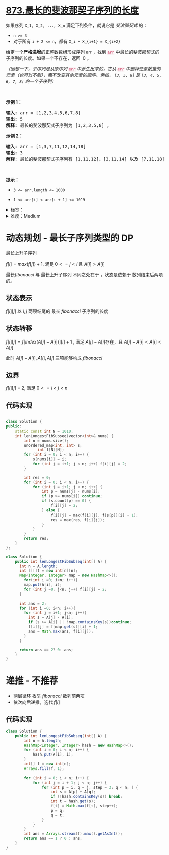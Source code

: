 # [873.最长的斐波那契子序列的长度](https://leetcode.cn/problems/length-of-longest-fibonacci-subsequence/)

<p>如果序列 <code>X_1, X_2, ..., X_n</code> 满足下列条件，就说它是 <em>斐波那契式 </em>的：</p>

<ul>
	<li><code>n >= 3</code></li>
	<li>对于所有 <code>i + 2 <= n</code>，都有 <code>X_i + X_{i+1} = X_{i+2}</code></li>
</ul>

<p>给定一个<strong>严格递增</strong>的正整数数组形成序列 arr ，找到 <font color="#c7254e"><font face="Menlo, Monaco, Consolas, Courier New, monospace"><span style="font-size:12.600000381469727px"><span style="caret-color:#c7254e"><span style="background-color:#f9f2f4">arr</span></span></span></font></font> 中最长的斐波那契式的子序列的长度。如果一个不存在，返回  0 。</p>

<p><em>（回想一下，子序列是从原序列 <font color="#c7254e"><font face="Menlo, Monaco, Consolas, Courier New, monospace"><span style="font-size:12.600000381469727px"><span style="caret-color:#c7254e"><span style="background-color:#f9f2f4">arr</span></span></span></font></font> 中派生出来的，它从 <font color="#c7254e"><font face="Menlo, Monaco, Consolas, Courier New, monospace"><span style="font-size:12.600000381469727px"><span style="caret-color:#c7254e"><span style="background-color:#f9f2f4">arr</span></span></span></font></font> 中删掉任意数量的元素（也可以不删），而不改变其余元素的顺序。例如， <code>[3, 5, 8]</code> 是 <code>[3, 4, 5, 6, 7, 8]</code> 的一个子序列）</em></p>

<p> </p>

<ul>
</ul>

<p><strong>示例 1：</strong></p>

<pre>
<strong>输入: </strong>arr =<strong> </strong>[1,2,3,4,5,6,7,8]
<strong>输出: </strong>5
<strong>解释: </strong>最长的斐波那契式子序列为 [1,2,3,5,8] 。
</pre>

<p><strong>示例 2：</strong></p>

<pre>
<strong>输入: </strong>arr =<strong> </strong>[1,3,7,11,12,14,18]
<strong>输出: </strong>3
<strong>解释</strong>: 最长的斐波那契式子序列有 [1,11,12]、[3,11,14] 以及 [7,11,18] 。
</pre>

<p> </p>

<p><strong>提示：</strong></p>

<ul>
	<li><code>3 <= arr.length <= 1000</code></li>
	<li>
	<p><code>1 <= arr[i] < arr[i + 1] <= 10^9</code></p>
	</li>
</ul>

<details>
<summary>标签：</summary>
['数组', '哈希表', '动态规划']
</details>

<details>
<summary>难度：Medium</summary>
喜欢：334
</details>

# 动态规划 - 最长子序列类型的 DP

最长上升子序列

$f[i] = max(f[j]) + 1$, 满足 $0<=j <i$ 且 $A[i] > A[j]$

最长$fibonacci$ 与 最长上升子序列 不同之处在于 ，状态是依赖于 数列结束后两项的。

## 状态表示

$f[i][j]$ 以 $i, j$ 两项结尾的 最长 $fibonacci$ 子序列的长度

## 状态转移

$f[i][j] = f[index(A[j] - A[i])][i] + 1$ , 满足 $A[j] - A[i]$存在，且 $A[j]-A[i] < A[i] < A[j]$

此时 $A[j]-A[i] , A[i], A[j]$ 三项能够构成 $fibonacci$

## 边界

$f[i][j]$ = 2, 满足 $0<=i<j<n$

## 代码实现

```cpp []

class Solution {
public:
    static const int N = 1010;
    int lenLongestFibSubseq(vector<int>& nums) {
        int n = nums.size();
        unordered_map<int, int> s;
              int f[N][N];
        for (int i = 0; i < n; i++) {
            s[nums[i]] = i;
            for (int j = i+1; j < n; j++) f[i][j] = 2;
        }

        int res = 0;
        for (int i = 0; i < n; i++) {
            for (int j = i+1; j < n; j++) {
                int p = nums[j] - nums[i];
                if (p >= nums[i]) continue;
                if (s.count(p) == 0) {
                    f[i][j] = 2;
                } else {
                    f[i][j] = max(f[i][j], f[s[p]][i] + 1);
                    res = max(res, f[i][j]);
                }
            }
        }
        return res;
    }
};

```

```java []
class Solution {
    public int lenLongestFibSubseq(int[] A) {
      int n = A.length;
      int [][]f = new int[n][n];
      Map<Integer, Integer> map = new HashMap<>();
     	for(int i =0; i<n; i++){
        map.put(A[i], i);
        for (int j =0; j<n; j++) f[i][j] = 2;
      }

      int ans = 2;
      for (int i =0; i<n; i++){
        for (int j = i+1; j<n; j++){
          int s = A[j] - A[i];
          if (s >= A[i] || !map.containsKey(s))continue;
          f[i][j] = f[map.get(s)][i] + 1;
          ans = Math.max(ans, f[i][j]);
        }
      }

      return ans == 2? 0: ans;
    }
}
```

# 递推 - 不推荐

- 两层循环 枚举 $fibonacci$ 数列前两项
- 依次向后递推，迭代 $f[i]$

## 代码实现

```java
class Solution {
    public int lenLongestFibSubseq(int[] A) {
        int n = A.length;
        HashMap<Integer, Integer> hash = new HashMap<>();
        for (int i = 0; i < n; i++) {
            hash.put(A[i], i);
        }
        int[] f = new int[n];
        Arrays.fill(f, 1);

        for (int i = 0; i < n; i++) {
            for (int j = i + 1; j < n; j++) {
                for (int p = i, q = j, step = 3; q < n; ) {
                    int s = A[p] + A[q];
                    if (!hash.containsKey(s)) break;
                    int t = hash.get(s);
                    f[t] = Math.max(f[t], step++);
                    p = q;
                    q = t;
                }
            }
        }
        int ans = Arrays.stream(f).max().getAsInt();
        return ans == 1 ? 0 : ans;
    }
}
```
